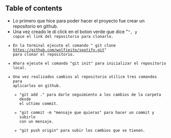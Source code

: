 ## Table of contents

- Lo primero que hice para poder hacer el proyecto fue crear un repositorio en github.
- Una vez creado le di click en el boton verde que dice "<code>", y copie el link del repositorio para clonarlo.
- En la terminal ejecute el comando " git clone https://github.com/wolfieito/spotify.git" para clonar el repositorio.
- Ahora ejecute el comando "git init" para inicializar el repositorio local.
- Una vez realizados cambios al repositorio utilice tres comandos para aplicarlos en github.
  - "git add ." para darle seguimiento a los cambios de la carpeta desde el ultimo commit.
  - "git commit -m "mensaje que quieras" para hacer un commit y subirlo con un mensaje.
  - "git push origin" para subir los cambios que se tienen.
